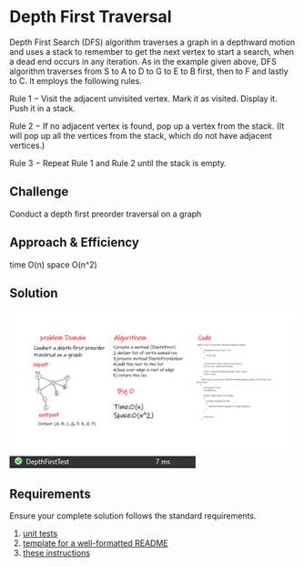 # Depth First Traversal
<!-- Short summary or background information -->
Depth First Search (DFS) algorithm traverses a graph in a depthward motion and uses a stack to remember to get the next vertex to start a search, when a dead end occurs in any iteration.
As in the example given above, DFS algorithm traverses from S to A to D to G to E to B first, then to F and lastly to C. It employs the following rules.

Rule 1 − Visit the adjacent unvisited vertex. Mark it as visited. Display it. Push it in a stack.

Rule 2 − If no adjacent vertex is found, pop up a vertex from the stack. (It will pop up all the vertices from the stack, which do not have adjacent vertices.)

Rule 3 − Repeat Rule 1 and Rule 2 until the stack is empty.
## Challenge
<!-- Description of the challenge -->
Conduct a depth first preorder traversal on a graph


## Approach & Efficiency
<!-- What approach did you take? Why? What is the Big O space/time for this approach? -->
time O(n)
space O(n^2)
## Solution
<!-- Embedded whiteboard image -->
![](1.0.png)
![](1.0000.png)
## Requirements
Ensure your complete solution follows the standard requirements.

1. [unit tests](/graph-depth-first/Graph/TestProject1/UnitTest1.cs)
2.  [template for a well-formatted README](1.0.png)
3.  [these instructions](/graph-depth-first/Graph/Graph/Graph.cs)
